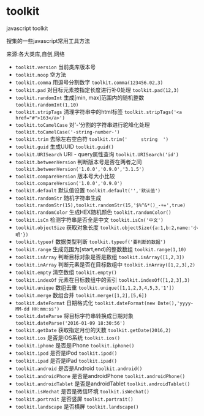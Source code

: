 # toolkit
javascript toolkit

搜集的一些javascript常用工具方法

来源:各大类库,自创,网络

- `toolkit.version` 当前类库版本号
- `toolkit.noop` 空方法
- `toolkit.comma` 用逗号分割数字 `toolkit.comma(123456.02,3)`
- `toolkit.pad` 对目标元素按指定长度进行补0处理 `toolkit.pad(12,3)`
- `toolkit.randomInt` 生成[min, max]范围内的随机整数 `toolkit.randomInt(1,10)`
- `toolkit.stripTags` 清理字符串中的html标签 `toolkit.stripTags('<a href="#">163</a>')`
- `toolkit.toCamelCase` 对'-'分割的字符串进行驼峰化处理 `toolkit.toCamelCase('-string-number-')`
- `toolkit.trim` 去除左右空白符 `toolkit.trim('     string  ')`
- `toolkit.guid` 生成UUID `toolkit.guid()`
- `toolkit.URISearch` URI - query属性查询 `toolkit.URISearch('id')`
- `toolkit.betweenVersion` 判断版本号是否在两者之间 `toolkit.betweenVersion('1.0.0','0.9.0','3.1.5')`
- `toolkit.compareVersion` 版本号大小比较 `toolkit.compareVersion('1.0.0','0.9.0')`
- `toolkit.default` 默认值设置 `toolkit.default('','默认值')`
- `toolkit.randomStr` 随机字符串生成 `toolkit.randomStr(15),toolkit.randomStr(15,'$%^&*()_-+=',true)`
- `toolkit.randomColor` 生成HEX随机颜色 `toolkit.randomColor()`
- `toolkit.isCn` 检测字符串是否全是中文 `toolkit.isCn('中文')`
- `toolkit.objectSize` 获取对象长度 `toolkit.objectSize({a:1,b:2,name:'小明'})`
- `toolkit.typeof` 数据类型判断 `toolkit.typeof('要判断的数据')`
- `toolkit.range` 生成范围为[start,end)的整数数组 `toolkit.range(1,10)`
- `toolkit.isArray` 判断目标对象是否是数组 `toolkit.isArray([1,2,3])`
- `toolkit.inArray` 判断元素是否在目标数组中 `toolkit.inArray([1,2,3],2)`
- `toolkit.empty` 清空数组 `toolkit.empty()`
- `toolkit.indexOf` 元素在目标数组中的索引 `toolkit.indexOf([1,2,3],3)`
- `toolkit.unique` 数组去重 `toolkit.unique([1,1,2,3,4,5,3,'1'])`
- `toolkit.merge` 数组合并 `toolkit.merge([1,2],[5,6])`
- `toolkit.dateFormat` 日期格式化 `toolkit.dateFormat(new Date(),'yyyy-MM-dd HH:mm:ss')`
- `toolkit.dateParse` 将目标字符串转换成日期对象 `toolkit.dateParse('2016-01-09 18:30:56')`
- `toolkit.getDate` 获取指定月份的天数 `toolkit.getDate(2016,2)`
- `toolkit.ios` 是否是iOS系统 `toolkit.ios()`
- `toolkit.iphone` 是否是iPhone `toolkit.iphone()`
- `toolkit.ipod` 是否是iPod `toolkit.ipod()`
- `toolkit.ipad` 是否是iPad `toolkit.ipad()`
- `toolkit.android` 是否是Android `toolkit.android()`
- `toolkit.androidPhone` 是否是androidPhone `toolkit.androidPhone()`
- `toolkit.androidTablet` 是否是androidTablet `toolkit.androidTablet()`
- `toolkit.isWechat` 是否是微信环境 `toolkit.isWechat()`
- `toolkit.portrait` 是否竖屏 `toolkit.portrait()`
- `toolkit.landscape` 是否横屏 `toolkit.landscape()`